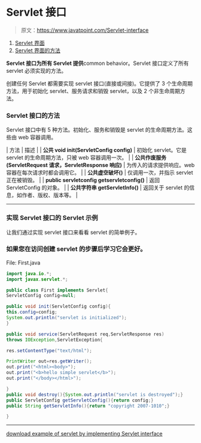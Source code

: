 # Servlet 接口

> 原文：<https://www.javatpoint.com/Servlet-interface>

1.  [Servlet 界面](#)
2.  [Servlet 界面的方法](#servletmethods)

**Servlet 接口为所有 Servlet 提供**common behavior。Servlet 接口定义了所有 servlet 必须实现的方法。

创建任何 Servlet 都需要实现 servlet 接口(直接或间接)。它提供了 3 个生命周期方法，用于初始化 servlet、服务请求和销毁 servlet，以及 2 个非生命周期方法。

### Servlet 接口的方法

Servlet 接口中有 5 种方法。初始化、服务和销毁是 servlet 的生命周期方法。这些由 web 容器调用。

| 方法 | 描述 |
| **公共 void init(ServletConfig config)** | 初始化 servlet。它是 servlet 的生命周期方法，只被 web 容器调用一次。 |
| **公共作废服务(ServletRequest 请求，ServletResponse 响应)** | 为传入的请求提供响应。web 容器在每次请求时都会调用它。 |
| **公共虚空破坏()** | 仅调用一次，并指示 servlet 正在被销毁。 |
| **public servletconfig getservletconfig()** | 返回 ServletConfig 的对象。 |
| **公共字符串 getServletInfo()** | 返回关于 servlet 的信息，如作者、版权、版本等。 |

* * *

### 实现 Servlet 接口的 Servlet 示例

让我们通过实现 servlet 接口来看看 servlet 的简单例子。

### 如果您在访问创建 servlet 的步骤后学习它会更好。

File: First.java

```java
import java.io.*;
import javax.servlet.*;

public class First implements Servlet{
ServletConfig config=null;

public void init(ServletConfig config){
this.config=config;
System.out.println("servlet is initialized");
}

public void service(ServletRequest req,ServletResponse res)
throws IOException,ServletException{

res.setContentType("text/html");

PrintWriter out=res.getWriter();
out.print("<html><body>");
out.print("<b>hello simple servlet</b>");
out.print("</body></html>");

}
public void destroy(){System.out.println("servlet is destroyed");}
public ServletConfig getServletConfig(){return config;}
public String getServletInfo(){return "copyright 2007-1010";}

}

```

* * *

[download example of servlet by implementing Servlet interface](https://static.javatpoint.com/src/servlet/servletexample.zip)